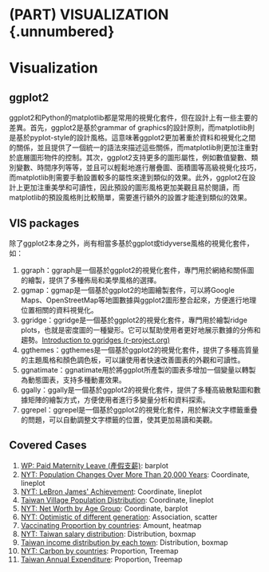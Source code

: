 # (PART) VISUALIZATION {.unnumbered}

# Visualization



## ggplot2

ggplot2和Python的matplotlib都是常用的視覺化套件，但在設計上有一些主要的差異。首先，ggplot2是基於grammar of graphics的設計原則，而matplotlib則是基於pyplot-style的設計風格。這意味著ggplot2更加著重於資料和視覺化之間的關係，並且提供了一個統一的語法來描述這些關係，而matplotlib則更加注重對於底層圖形物件的控制。其次，ggplot2支持更多的圖形屬性，例如數值變數、類別變數、時間序列等等，並且可以輕鬆地進行層疊圖、面積圖等高級視覺化技巧，而matplotlib則需要手動設置較多的屬性來達到類似的效果。此外，ggplot2在設計上更加注重美學和可讀性，因此預設的圖形風格更加美觀且易於閱讀，而matplotlib的預設風格則比較簡單，需要進行額外的設置才能達到類似的效果。

## VIS packages

除了ggplot2本身之外，尚有相當多基於ggplot或tidyverse風格的視覺化套件，如：

1.  ggraph：ggraph是一個基於ggplot2的視覺化套件，專門用於網絡和關係圖的繪製，提供了多種佈局和美學風格的選擇。
2.  ggmap：ggmap是一個基於ggplot2的地圖繪製套件，可以將Google Maps、OpenStreetMap等地圖數據與ggplot2圖形整合起來，方便進行地理位置相關的資料視覺化。
3.  ggridge：ggridge是一個基於ggplot2的視覺化套件，專門用於繪製ridge plots，也就是密度圖的一種變形。它可以幫助使用者更好地展示數據的分佈和趨勢。[Introduction to ggridges (r-project.org)](https://cran.r-project.org/web/packages/ggridges/vignettes/introduction.html)
4.  ggthemes：ggthemes是一個基於ggplot2的視覺化套件，提供了多種高質量的主題風格和顏色調色板，可以讓使用者快速改善圖表的外觀和可讀性。
5.  ggnatimate：ggnatimate用於將ggplot所產製的圖表多增加一個變量以轉製為動態圖表，支持多種動畫效果。
6.  ggally：ggally是一個基於ggplot2的視覺化套件，提供了多種高級散點圖和數據矩陣的繪製方式，方便使用者進行多變量分析和資料探索。
7.  ggrepel：ggrepel是一個基於ggplot2的視覺化套件，用於解決文字標籤重疊的問題，可以自動調整文字標籤的位置，使其更加易讀和美觀。

## Covered Cases

1.  [WP: Paid Maternity Leave (產假支薪)](#maternity): barplot
2.  [NYT: Population Changes Over More Than 20,000 Years](#population_growth): Coordinate, lineplot
3.  [NYT: LeBron James' Achievement](#lebron): Coordinate, lineplot
4.  [Taiwan Village Population Distribution](#vilpopulation): Coordinate, lineplot
5.  [NYT: Net Worth by Age Group](#networth): Coordinate, barplot
6.  [NYT: Optimistic of different generation](#optimistic): Association, scatter
7.  [Vaccinating Proportion by countries](#vaccination): Amount, heatmap
8.  [NYT: Taiwan salary distribution](#twsalary): Distribution, boxmap
9.  [Taiwan income distribution by each town](#twincome): Distribution, boxmap
10. [NYT: Carbon by countries](#carbon): Proportion, Treemap
11. [Taiwan Annual Expenditure](#twbudget): Proportion, Treemap

